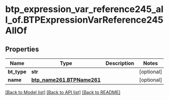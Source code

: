 # btp_expression_var_reference245_all_of.BTPExpressionVarReference245AllOf

## Properties
Name | Type | Description | Notes
------------ | ------------- | ------------- | -------------
**bt_type** | **str** |  | [optional] 
**name** | [**btp_name261.BTPName261**](BTPName261.md) |  | [optional] 

[[Back to Model list]](../README.md#documentation-for-models) [[Back to API list]](../README.md#documentation-for-api-endpoints) [[Back to README]](../README.md)


